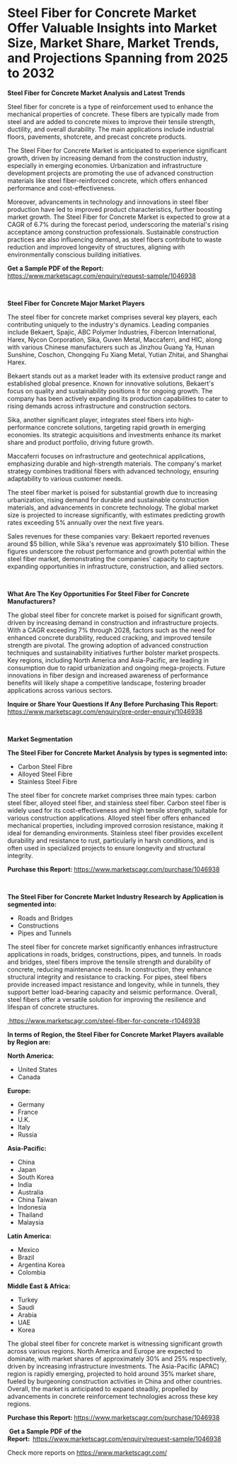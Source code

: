 <p><h1>Steel Fiber for Concrete Market Offer Valuable Insights into Market Size, Market Share, Market Trends, and Projections Spanning from 2025 to 2032</h1></p><p><strong>Steel Fiber for Concrete Market Analysis and Latest Trends</strong></p>
<p><p>Steel fiber for concrete is a type of reinforcement used to enhance the mechanical properties of concrete. These fibers are typically made from steel and are added to concrete mixes to improve their tensile strength, ductility, and overall durability. The main applications include industrial floors, pavements, shotcrete, and precast concrete products. </p><p>The Steel Fiber for Concrete Market is anticipated to experience significant growth, driven by increasing demand from the construction industry, especially in emerging economies. Urbanization and infrastructure development projects are promoting the use of advanced construction materials like steel fiber-reinforced concrete, which offers enhanced performance and cost-effectiveness. </p><p>Moreover, advancements in technology and innovations in steel fiber production have led to improved product characteristics, further boosting market growth. The Steel Fiber for Concrete Market is expected to grow at a CAGR of 6.7% during the forecast period, underscoring the material's rising acceptance among construction professionals. Sustainable construction practices are also influencing demand, as steel fibers contribute to waste reduction and improved longevity of structures, aligning with environmentally conscious building initiatives.</p></p>
<p><strong>Get a Sample PDF of the Report:&nbsp;</strong> <a href="https://www.marketscagr.com/enquiry/request-sample/1046938?utm_campaign=2634&utm_medium=2&utm_source=Github&utm_content=ia&utm_term=22032025&utm_id=steel-fiber-for-concrete">https://www.marketscagr.com/enquiry/request-sample/1046938</a></p>
<p>&nbsp;</p>
<p><strong>Steel Fiber for Concrete Major Market Players</strong></p>
<p><p>The steel fiber for concrete market comprises several key players, each contributing uniquely to the industry's dynamics. Leading companies include Bekaert, Spajic, ABC Polymer Industries, Fibercon International, Harex, Nycon Corporation, Sika, Guven Metal, Maccaferri, and HIC, along with various Chinese manufacturers such as Jinzhou Guang Ya, Hunan Sunshine, Coschon, Chongqing Fu Xiang Metal, Yutian Zhitai, and Shanghai Harex.</p><p>Bekaert stands out as a market leader with its extensive product range and established global presence. Known for innovative solutions, Bekaert's focus on quality and sustainability positions it for ongoing growth. The company has been actively expanding its production capabilities to cater to rising demands across infrastructure and construction sectors.</p><p>Sika, another significant player, integrates steel fibers into high-performance concrete solutions, targeting rapid growth in emerging economies. Its strategic acquisitions and investments enhance its market share and product portfolio, driving future growth.</p><p>Maccaferri focuses on infrastructure and geotechnical applications, emphasizing durable and high-strength materials. The company's market strategy combines traditional fibers with advanced technology, ensuring adaptability to various customer needs.</p><p>The steel fiber market is poised for substantial growth due to increasing urbanization, rising demand for durable and sustainable construction materials, and advancements in concrete technology. The global market size is projected to increase significantly, with estimates predicting growth rates exceeding 5% annually over the next five years.</p><p>Sales revenues for these companies vary: Bekaert reported revenues around $5 billion, while Sika's revenue was approximately $10 billion. These figures underscore the robust performance and growth potential within the steel fiber market, demonstrating the companies' capacity to capture expanding opportunities in infrastructure, construction, and allied sectors.</p></p>
<p>&nbsp;</p>
<p><strong>What Are The Key Opportunities For Steel Fiber for Concrete Manufacturers?</strong></p>
<p><p>The global steel fiber for concrete market is poised for significant growth, driven by increasing demand in construction and infrastructure projects. With a CAGR exceeding 7% through 2028, factors such as the need for enhanced concrete durability, reduced cracking, and improved tensile strength are pivotal. The growing adoption of advanced construction techniques and sustainability initiatives further bolster market prospects. Key regions, including North America and Asia-Pacific, are leading in consumption due to rapid urbanization and ongoing mega-projects. Future innovations in fiber design and increased awareness of performance benefits will likely shape a competitive landscape, fostering broader applications across various sectors.</p></p>
<p><strong>Inquire or Share Your Questions If Any Before Purchasing This Report:</strong> <a href="https://www.marketscagr.com/enquiry/pre-order-enquiry/1046938?utm_campaign=2634&utm_medium=2&utm_source=Github&utm_content=ia&utm_term=22032025&utm_id=steel-fiber-for-concrete">https://www.marketscagr.com/enquiry/pre-order-enquiry/1046938</a></p>
<p>&nbsp;</p>
<p><strong>Market Segmentation</strong></p>
<p><strong>The Steel Fiber for Concrete Market Analysis by types is segmented into:</strong></p>
<p><ul><li>Carbon Steel Fibre</li><li>Alloyed Steel Fibre</li><li>Stainless Steel Fibre</li></ul></p>
<p><p>The steel fiber for concrete market comprises three main types: carbon steel fiber, alloyed steel fiber, and stainless steel fiber. Carbon steel fiber is widely used for its cost-effectiveness and high tensile strength, suitable for various construction applications. Alloyed steel fiber offers enhanced mechanical properties, including improved corrosion resistance, making it ideal for demanding environments. Stainless steel fiber provides excellent durability and resistance to rust, particularly in harsh conditions, and is often used in specialized projects to ensure longevity and structural integrity.</p></p>
<p><strong>Purchase this Report:&nbsp;</strong><a href="https://www.marketscagr.com/purchase/1046938?utm_campaign=2634&utm_medium=2&utm_source=Github&utm_content=ia&utm_term=22032025&utm_id=steel-fiber-for-concrete">https://www.marketscagr.com/purchase/1046938</a></p>
<p>&nbsp;</p>
<p><strong>The Steel Fiber for Concrete Market Industry Research by Application is segmented into:</strong></p>
<p><ul><li>Roads and Bridges</li><li>Constructions</li><li>Pipes and Tunnels</li></ul></p>
<p><p>The steel fiber for concrete market significantly enhances infrastructure applications in roads, bridges, constructions, pipes, and tunnels. In roads and bridges, steel fibers improve the tensile strength and durability of concrete, reducing maintenance needs. In construction, they enhance structural integrity and resistance to cracking. For pipes, steel fibers provide increased impact resistance and longevity, while in tunnels, they support better load-bearing capacity and seismic performance. Overall, steel fibers offer a versatile solution for improving the resilience and lifespan of concrete structures.</p></p>
<p><a href="https://www.marketscagr.com/steel-fiber-for-concrete-r1046938?utm_campaign=2634&utm_medium=2&utm_source=Github&utm_content=ia&utm_term=22032025&utm_id=steel-fiber-for-concrete">&nbsp;https://www.marketscagr.com/steel-fiber-for-concrete-r1046938</a></p>
<p><strong>In terms of Region, the Steel Fiber for Concrete Market Players available by Region are:</strong></p>
<p>
    <p> <strong> North America: </strong>
        <ul>
            <li>United States</li>
            <li>Canada</li>
        </ul>
        </p> 
    <p> <strong> Europe: </strong>
        <ul>
            <li>Germany</li>
            <li>France</li>
            <li>U.K.</li>
            <li>Italy</li>
            <li>Russia</li>
        </ul>
        </p> 
    <p> <strong> Asia-Pacific: </strong>
        <ul>
            <li>China</li>
            <li>Japan</li>
            <li>South Korea</li>
            <li>India</li>
            <li>Australia</li>
            <li>China Taiwan</li>
            <li>Indonesia</li>
            <li>Thailand</li>
            <li>Malaysia</li>
        </ul>
        </p> 
    <p> <strong> Latin America: </strong>
        <ul>
            <li>Mexico</li>
            <li>Brazil</li>
            <li>Argentina Korea</li>
            <li>Colombia</li>
        </ul>
        </p> 
    <p> <strong> Middle East & Africa: </strong>
        <ul>
            <li>Turkey</li>
            <li>Saudi</li>
            <li>Arabia</li>
            <li>UAE</li>
            <li>Korea</li>
        </ul>
    </p>
    </p>
<p><p>The global steel fiber for concrete market is witnessing significant growth across various regions. North America and Europe are expected to dominate, with market shares of approximately 30% and 25% respectively, driven by increasing infrastructure investments. The Asia-Pacific (APAC) region is rapidly emerging, projected to hold around 35% market share, fueled by burgeoning construction activities in China and other countries. Overall, the market is anticipated to expand steadily, propelled by advancements in concrete reinforcement technologies across these key regions.</p></p>
<p><strong>Purchase this Report: </strong><a href="https://www.marketscagr.com/purchase/1046938?utm_campaign=2634&utm_medium=2&utm_source=Github&utm_content=ia&utm_term=22032025&utm_id=steel-fiber-for-concrete">https://www.marketscagr.com/purchase/1046938</a></p>
<p>&nbsp;<strong>Get a Sample PDF of the Report:&nbsp;&nbsp;</strong><a href="https://www.marketscagr.com/enquiry/request-sample/1046938?utm_campaign=2634&utm_medium=2&utm_source=Github&utm_content=ia&utm_term=22032025&utm_id=steel-fiber-for-concrete">https://www.marketscagr.com/enquiry/request-sample/1046938</a></p>
<p><strong></strong></p>
<p>Check more reports on <a href="https://www.marketscagr.com/?utm_campaign=2634&utm_medium=2&utm_source=Github&utm_content=ia&utm_term=22032025&utm_id=steel-fiber-for-concrete">https://www.marketscagr.com/</a></p>